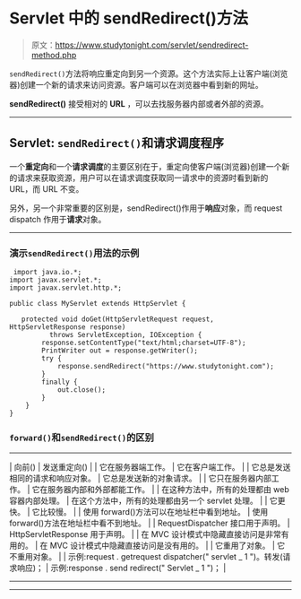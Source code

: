 # Servlet 中的 sendRedirect()方法

> 原文：<https://www.studytonight.com/servlet/sendredirect-method.php>

`sendRedirect()`方法将响应重定向到另一个资源。这个方法实际上让客户端(浏览器)创建一个新的请求来访问资源。客户端可以在浏览器中看到新的网址。

**sendRedirect()** 接受相对的 **URL** ，可以去找服务器内部或者外部的资源。

* * *

## Servlet: `sendRedirect()`和请求调度程序

一个**重定向**和一个**请求调度**的主要区别在于，重定向使客户端(浏览器)创建一个新的请求来获取资源，用户可以在请求调度获取同一请求中的资源时看到新的 URL，而 URL 不变。

另外，另一个非常重要的区别是，sendRedirect()作用于**响应**对象，而 request dispatch 作用于**请求**对象。

* * *

### 演示`sendRedirect()`用法的示例

```
 import java.io.*;
import javax.servlet.*;
import javax.servlet.http.*;

public class MyServlet extends HttpServlet {

   protected void doGet(HttpServletRequest request, HttpServletResponse response)
          throws ServletException, IOException {
        response.setContentType("text/html;charset=UTF-8");
        PrintWriter out = response.getWriter();
        try { 
            response.sendRedirect("https://www.studytonight.com");
        }
        finally {            
            out.close();
        }
    }
} 
```

### `forward()`和`sendRedirect()`的区别

* * *

| 向前() | 发送重定向() |
| 它在服务器端工作。 | 它在客户端工作。 |
| 它总是发送相同的请求和响应对象。 | 它总是发送新的对象请求。 |
| 它只在服务器内部工作。 | 它在服务器内部和外部都能工作。 |
| 在这种方法中，所有的处理都由 web 容器内部处理。 | 在这个方法中，所有的处理都由另一个 servlet 处理。 |
| 它更快。 | 它比较慢。 |
| 使用 forward()方法可以在地址栏中看到地址。 | 使用 forward()方法在地址栏中看不到地址。 |
| RequestDispatcher 接口用于声明。 | HttpServletResponse 用于声明。 |
| 在 MVC 设计模式中隐藏直接访问是非常有用的。 | 在 MVC 设计模式中隐藏直接访问是没有用的。 |
| 它重用了对象。 | 它不重用对象。 |
| 示例:request . getrequest dispatcher(" servlet _ 1 ")。转发(请求响应)； | 示例:response . send redirect(" Servlet _ 1 ")； |

* * *

* * *